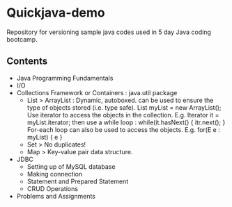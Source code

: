 # Quickjava-demo
Repository for versioning sample java codes used in 5 day Java coding bootcamp.

## Contents
* Java Programming Fundamentals
* I/O
* Collections Framework or Containers : java.util package
   * List > ArrayList : Dynamic, autoboxed. <E> can be used to ensure the type of objects stored (i.e. type safe). List<E> myList = new ArrayList<E>();
     Use iterator to access the objects in the collection. E.g. Iterator<E> it = myList.iterator; then use a while loop : while(it.hasNext() { itr.next(); }
     For-each loop can also be used to access the objects. E.g. for(E e : myList) { e }
   * Set > No duplicates!
   * Map > Key-value pair data structure.
* JDBC
   * Setting up of MySQL database
   * Making connection
   * Statement and Prepared Statement
   * CRUD Operations
* Problems and Assignments
